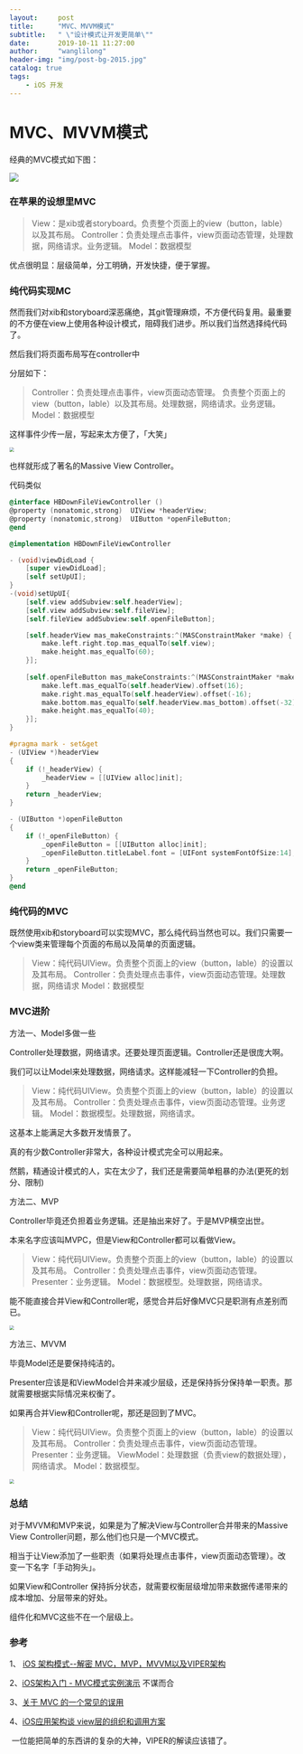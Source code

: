 ```yaml
---
layout:     post
title:      "MVC、MVVM模式"
subtitle:   " \"设计模式让开发更简单\""
date:       2019-10-11 11:27:00
author:     "wanglilong"
header-img: "img/post-bg-2015.jpg"
catalog: true
tags:
    - iOS 开发
---
```

# MVC、MVVM模式



经典的MVC模式如下图：

![](/img/post-mvc-mvvm/MVC架构.png)



### 在苹果的设想里MVC

> View：是xib或者storyboard。负责整个页面上的view（button，lable）以及其布局。
> Controller：负责处理点击事件，view页面动态管理，处理数据，网络请求。业务逻辑。
> Model：数据模型

优点很明显：层级简单，分工明确，开发快捷，便于掌握。



### 纯代码实现MC

然而我们对xib和storyboard深恶痛绝，其git管理麻烦，不方便代码复用。最重要的不方便在view上使用各种设计模式，阻碍我们进步。所以我们当然选择纯代码了。

然后我们将页面布局写在controller中



分层如下：

> Controller：负责处理点击事件，view页面动态管理。 负责整个页面上的view（button，lable）以及其布局。处理数据，网络请求。业务逻辑。
> Model：数据模型



这样事件少传一层，写起来太方便了，「大笑」

<img src="/img/post-mvc-mvvm/MV架构.png" style="zoom:50%;" />



也样就形成了著名的Massive View Controller。

代码类似

```objective-c
@interface HBDownFileViewController ()
@property (nonatomic,strong)  UIView *headerView;
@property (nonatomic,strong)  UIButton *openFileButton;
@end

@implementation HBDownFileViewController

- (void)viewDidLoad {
    [super viewDidLoad];
    [self setUpUI];
}
-(void)setUpUI{
    [self.view addSubview:self.headerView];
    [self.view addSubview:self.fileView];
    [self.fileView addSubview:self.openFileButton];

    [self.headerView mas_makeConstraints:^(MASConstraintMaker *make) {
        make.left.right.top.mas_equalTo(self.view);
        make.height.mas_equalTo(60);
    }];
    
    [self.openFileButton mas_makeConstraints:^(MASConstraintMaker *make) {
        make.left.mas_equalTo(self.headerView).offset(16);
        make.right.mas_equalTo(self.headerView).offset(-16);
        make.bottom.mas_equalTo(self.headerView.mas_bottom).offset(-32);
        make.height.mas_equalTo(40);
    }];
}

#pragma mark - set&get
- (UIView *)headerView
{
    if (!_headerView) {
        _headerView = [[UIView alloc]init];
    }
    return _headerView;
}

- (UIButton *)openFileButton
{
    if (!_openFileButton) {
        _openFileButton = [[UIButton alloc]init];
        _openFileButton.titleLabel.font = [UIFont systemFontOfSize:14];
    }
    return _openFileButton;
}
@end

```



### 纯代码的MVC

既然使用xib和storyboard可以实现MVC，那么纯代码当然也可以。我们只需要一个view类来管理每个页面的布局以及简单的页面逻辑。



> View：纯代码UIView。负责整个页面上的view（button，lable）的设置以及其布局。
> Controller：负责处理点击事件，view页面动态管理。处理数据，网络请求
> Model：数据模型



### MVC进阶

方法一、Model多做一些

Controller处理数据，网络请求。还要处理页面逻辑。Controller还是很庞大啊。

我们可以让Model来处理数据，网络请求。这样能减轻一下Controller的负担。



> View：纯代码UIView。负责整个页面上的view（button，lable）的设置以及其布局。
> Controller：负责处理点击事件，view页面动态管理。业务逻辑。
> Model：数据模型。处理数据，网络请求。



这基本上能满足大多数开发情景了。

真的有少数Controller非常大，各种设计模式完全可以用起来。

然鹅，精通设计模式的人，实在太少了，我们还是需要简单粗暴的办法(更死的划分、限制)



方法二、MVP

Controller毕竟还负担着业务逻辑。还是抽出来好了。于是MVP横空出世。

本来名字应该叫MVPC，但是View和Controller都可以看做View。



> View：纯代码UIView。负责整个页面上的view（button，lable）的设置以及其布局。
> Controller：负责处理点击事件，view页面动态管理。
> Presenter：业务逻辑。
> Model：数据模型。处理数据，网络请求。



能不能直接合并View和Controller呢，感觉合并后好像MVC只是职测有点差别而已。



<img src="/img/post-mvc-mvvm/MVP架构.png" style="zoom:50%;" />

方法三、MVVM

毕竟Model还是要保持纯洁的。

Presenter应该是和ViewModel合并来减少层级，还是保持拆分保持单一职责。那就需要根据实际情况来权衡了。

如果再合并View和Controller呢，那还是回到了MVC。



> View：纯代码UIView。负责整个页面上的view（button，lable）的设置以及其布局。
> Controller：负责处理点击事件，view页面动态管理。
> Presenter：业务逻辑。
> ViewModel：处理数据（负责view的数据处理），网络请求。
> Model：数据模型。

<img src="/img/post-mvc-mvvm/MVVM架构png.png" style="zoom:50%;" />

### 总结

对于MVVM和MVP来说，如果是为了解决View与Controller合并带来的Massive View Controller问题，那么他们也只是一个MVC模式。

相当于让View添加了一些职责（如果将处理点击事件，view页面动态管理）。改变一下名字「手动狗头」。



如果View和Controller 保持拆分状态，就需要权衡层级增加带来数据传递带来的成本增加、分层带来的好处。



组件化和MVC这些不在一个层级上。

### 参考

1、 [iOS 架构模式--解密 MVC，MVP，MVVM以及VIPER架构](https://www.cnblogs.com/oc-bowen/p/6255475.html)

2、[iOS架构入门 - MVC模式实例演示](https://www.jianshu.com/p/309f0477aac1)  不谋而合

3、[关于 MVC 的一个常见的误用](https://onevcat.com/2018/05/mvc-wrong-use/)

4、[iOS应用架构谈 view层的组织和调用方案](https://casatwy.com/iosying-yong-jia-gou-tan-viewceng-de-zu-zhi-he-diao-yong-fang-an.html)  

​     一位能把简单的东西讲的复杂的大神，VIPER的解读应该错了。

#### 

